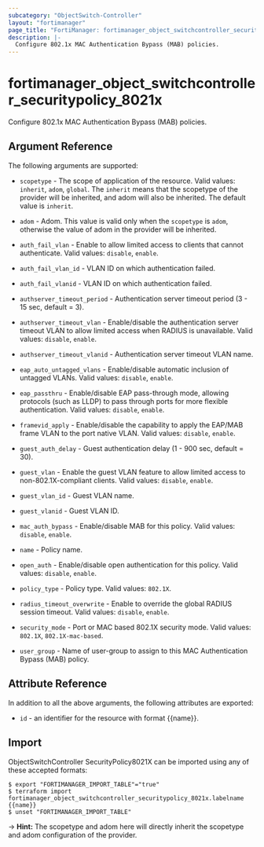 ```yaml
---
subcategory: "ObjectSwitch-Controller"
layout: "fortimanager"
page_title: "FortiManager: fortimanager_object_switchcontroller_securitypolicy_8021x"
description: |-
  Configure 802.1x MAC Authentication Bypass (MAB) policies.
---
```


# fortimanager_object_switchcontroller_securitypolicy_8021x
Configure 802.1x MAC Authentication Bypass (MAB) policies.

## Argument Reference


The following arguments are supported:

* `scopetype` - The scope of application of the resource. Valid values: `inherit`, `adom`, `global`. The `inherit` means that the scopetype of the provider will be inherited, and adom will also be inherited. The default value is `inherit`.
* `adom` - Adom. This value is valid only when the `scopetype` is `adom`, otherwise the value of adom in the provider will be inherited.

* `auth_fail_vlan` - Enable to allow limited access to clients that cannot authenticate. Valid values: `disable`, `enable`.

* `auth_fail_vlan_id` - VLAN ID on which authentication failed.
* `auth_fail_vlanid` - VLAN ID on which authentication failed.
* `authserver_timeout_period` - Authentication server timeout period (3 - 15 sec, default = 3).
* `authserver_timeout_vlan` - Enable/disable the authentication server timeout VLAN to allow limited access when RADIUS is unavailable. Valid values: `disable`, `enable`.

* `authserver_timeout_vlanid` - Authentication server timeout VLAN name.
* `eap_auto_untagged_vlans` - Enable/disable automatic inclusion of untagged VLANs. Valid values: `disable`, `enable`.

* `eap_passthru` - Enable/disable EAP pass-through mode, allowing protocols (such as LLDP) to pass through ports for more flexible authentication. Valid values: `disable`, `enable`.

* `framevid_apply` - Enable/disable the capability to apply the EAP/MAB frame VLAN to the port native VLAN. Valid values: `disable`, `enable`.

* `guest_auth_delay` - Guest authentication delay (1 - 900  sec, default = 30).
* `guest_vlan` - Enable the guest VLAN feature to allow limited access to non-802.1X-compliant clients. Valid values: `disable`, `enable`.

* `guest_vlan_id` - Guest VLAN name.
* `guest_vlanid` - Guest VLAN ID.
* `mac_auth_bypass` - Enable/disable MAB for this policy. Valid values: `disable`, `enable`.

* `name` - Policy name.
* `open_auth` - Enable/disable open authentication for this policy. Valid values: `disable`, `enable`.

* `policy_type` - Policy type. Valid values: `802.1X`.

* `radius_timeout_overwrite` - Enable to override the global RADIUS session timeout. Valid values: `disable`, `enable`.

* `security_mode` - Port or MAC based 802.1X security mode. Valid values: `802.1X`, `802.1X-mac-based`.

* `user_group` - Name of user-group to assign to this MAC Authentication Bypass (MAB) policy.


## Attribute Reference

In addition to all the above arguments, the following attributes are exported:
* `id` - an identifier for the resource with format {{name}}.

## Import

ObjectSwitchController SecurityPolicy8021X can be imported using any of these accepted formats:
```
$ export "FORTIMANAGER_IMPORT_TABLE"="true"
$ terraform import fortimanager_object_switchcontroller_securitypolicy_8021x.labelname {{name}}
$ unset "FORTIMANAGER_IMPORT_TABLE"
```
-> **Hint:** The scopetype and adom here will directly inherit the scopetype and adom configuration of the provider.
